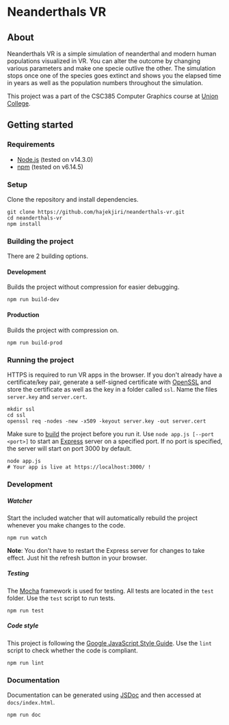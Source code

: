 # Neanderthals VR
## About
Neanderthals VR is a simple simulation of neanderthal and modern human populations visualized in VR. You can alter the outcome by changing various parameters and make one specie outlive the other. The simulation stops once one of the species goes extinct and shows you the elapsed time in years as well as the population numbers throughout the simulation. 

This project was a part of the CSC385 Computer Graphics course at [Union College](https://union.edu/).

## Getting started
### Requirements
* [Node.js](https://nodejs.org/en/) (tested on v14.3.0)
* [npm](https://www.npmjs.com/get-npm) (tested on v6.14.5)

### Setup
Clone the repository and install dependencies.
```
git clone https://github.com/hajekjiri/neanderthals-vr.git
cd neanderthals-vr
npm install
```

### Building the project
There are 2 building options.

#### Development
Builds the project without compression for easier debugging.
```
npm run build-dev
```

#### Production
Builds the project with compression on.
```
npm run build-prod
```

### Running the project
HTTPS is required to run VR apps in the browser. If you don't already have a certificate/key pair, generate a self-signed certificate with [OpenSSL](https://www.openssl.org/) and store the certificate as well as the key in a folder called `ssl`. Name the files `server.key` and `server.cert`.
```
mkdir ssl
cd ssl
openssl req -nodes -new -x509 -keyout server.key -out server.cert
```

Make sure to [build](#building-the-project) the project before you run it.
Use `node app.js [--port <port>]` to start an [Express](https://expressjs.com/) server on a specified port. If no port is specified, the server will start on port 3000 by default.
```
node app.js
# Your app is live at https://localhost:3000/ !
```

### Development
##### Watcher
Start the included watcher that will automatically rebuild the project whenever you make changes to the code.
```
npm run watch
```
**Note**: You don't have to restart the Express server for changes to take effect. Just hit the refresh button in your browser.

##### Testing
The [Mocha](https://mochajs.org/) framework is used for testing. All tests are located in the `test` folder. Use the `test` script to run tests.
```
npm run test
```

##### Code style
This project is following the [Google JavaScript Style Guide](https://google.github.io/styleguide/jsguide.html). Use the `lint` script to check whether the code is compliant.
```
npm run lint
```

### Documentation
Documentation can be generated using [JSDoc](https://jsdoc.app/) and then accessed at `docs/index.html`.
```
npm run doc
```

